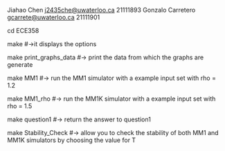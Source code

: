 Jiahao Chen j2435che@uwaterloo.ca 21111893
Gonzalo Carretero gcarrete@uwaterloo.ca 21111901

cd ECE358

make #->it displays the options

make print_graphs_data #-> print the data from which the graphs are generate

make MM1 #-> run the MM1 simulator with a example input set with rho = 1.2

make MM1_rho #-> run the MM1K simulator with a example input set with rho = 1.5

make question1 #-> return the answer to question1

make Stability_Check #-> allow you to check the stability of both MM1 and MM1K simulators by choosing the value for T
